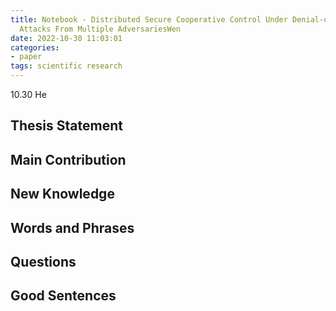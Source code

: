 ```yaml
---
title: Notebook - Distributed Secure Cooperative Control Under Denial-of-Service
  Attacks From Multiple AdversariesWen
date: 2022-10-30 11:03:01
categories: 
- paper
tags: scientific research
---
```


 10.30 He

## Thesis Statement

## Main Contribution

## New Knowledge

## Words and Phrases

## Questions

## Good Sentences

